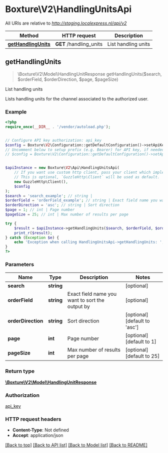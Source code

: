 # Boxture\V2\HandlingUnitsApi

All URIs are relative to *http://staging.localexpress.nl/api/v2*

Method | HTTP request | Description
------------- | ------------- | -------------
[**getHandlingUnits**](HandlingUnitsApi.md#getHandlingUnits) | **GET** /handling_units | List handling units



## getHandlingUnits

> \Boxture\V2\Model\HandlingUnitResponse getHandlingUnits($search, $orderField, $orderDirection, $page, $pageSize)

List handling units

Lists handling units for the channel associated to the authorized user.

### Example

```php
<?php
require_once(__DIR__ . '/vendor/autoload.php');


// Configure API key authorization: api_key
$config = Boxture\V2\Configuration::getDefaultConfiguration()->setApiKey('Authorization', 'YOUR_API_KEY');
// Uncomment below to setup prefix (e.g. Bearer) for API key, if needed
// $config = Boxture\V2\Configuration::getDefaultConfiguration()->setApiKeyPrefix('Authorization', 'Bearer');


$apiInstance = new Boxture\V2\Api\HandlingUnitsApi(
    // If you want use custom http client, pass your client which implements `GuzzleHttp\ClientInterface`.
    // This is optional, `GuzzleHttp\Client` will be used as default.
    new GuzzleHttp\Client(),
    $config
);
$search = 'search_example'; // string | 
$orderField = 'orderField_example'; // string | Exact field name you want to sort the output by
$orderDirection = 'asc'; // string | Sort direction
$page = 1; // int | Page number
$pageSize = 25; // int | Max number of results per page

try {
    $result = $apiInstance->getHandlingUnits($search, $orderField, $orderDirection, $page, $pageSize);
    print_r($result);
} catch (Exception $e) {
    echo 'Exception when calling HandlingUnitsApi->getHandlingUnits: ', $e->getMessage(), PHP_EOL;
}
?>
```

### Parameters


Name | Type | Description  | Notes
------------- | ------------- | ------------- | -------------
 **search** | **string**|  | [optional]
 **orderField** | **string**| Exact field name you want to sort the output by | [optional]
 **orderDirection** | **string**| Sort direction | [optional] [default to &#39;asc&#39;]
 **page** | **int**| Page number | [optional] [default to 1]
 **pageSize** | **int**| Max number of results per page | [optional] [default to 25]

### Return type

[**\Boxture\V2\Model\HandlingUnitResponse**](../Model/HandlingUnitResponse.md)

### Authorization

[api_key](../../README.md#api_key)

### HTTP request headers

- **Content-Type**: Not defined
- **Accept**: application/json

[[Back to top]](#) [[Back to API list]](../../README.md#documentation-for-api-endpoints)
[[Back to Model list]](../../README.md#documentation-for-models)
[[Back to README]](../../README.md)

